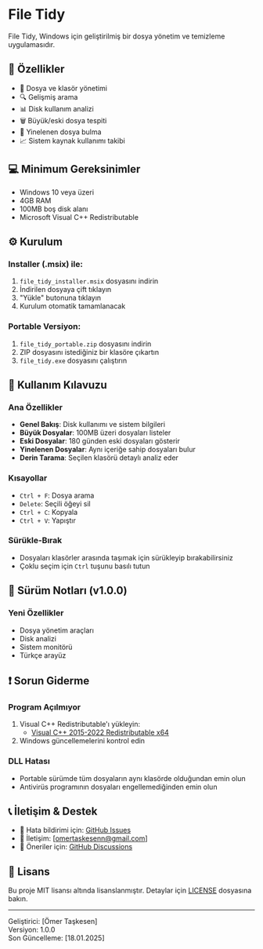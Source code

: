 # File Tidy

File Tidy, Windows için geliştirilmiş bir dosya yönetim ve temizleme uygulamasıdır.

## 🚀 Özellikler

- 📁 Dosya ve klasör yönetimi
- 🔍 Gelişmiş arama
- 📊 Disk kullanım analizi
- 🗑️ Büyük/eski dosya tespiti
- 🔄 Yinelenen dosya bulma
- 📈 Sistem kaynak kullanımı takibi

## 💻 Minimum Gereksinimler

- Windows 10 veya üzeri
- 4GB RAM
- 100MB boş disk alanı
- Microsoft Visual C++ Redistributable 

## ⚙️ Kurulum

### Installer (.msix) ile:
1. `file_tidy_installer.msix` dosyasını indirin
2. İndirilen dosyaya çift tıklayın
3. "Yükle" butonuna tıklayın
4. Kurulum otomatik tamamlanacak

### Portable Versiyon:
1. `file_tidy_portable.zip` dosyasını indirin
2. ZIP dosyasını istediğiniz bir klasöre çıkartın
3. `file_tidy.exe` dosyasını çalıştırın

## 📖 Kullanım Kılavuzu

### Ana Özellikler
- **Genel Bakış**: Disk kullanımı ve sistem bilgileri
- **Büyük Dosyalar**: 100MB üzeri dosyaları listeler
- **Eski Dosyalar**: 180 günden eski dosyaları gösterir
- **Yinelenen Dosyalar**: Aynı içeriğe sahip dosyaları bulur
- **Derin Tarama**: Seçilen klasörü detaylı analiz eder

### Kısayollar
- `Ctrl + F`: Dosya arama
- `Delete`: Seçili öğeyi sil
- `Ctrl + C`: Kopyala
- `Ctrl + V`: Yapıştır

### Sürükle-Bırak
- Dosyaları klasörler arasında taşımak için sürükleyip bırakabilirsiniz
- Çoklu seçim için `Ctrl` tuşunu basılı tutun

## 🔄 Sürüm Notları (v1.0.0)

### Yeni Özellikler
- Dosya yönetim araçları
- Disk analizi
- Sistem monitörü
- Türkçe arayüz

## ❗ Sorun Giderme

### Program Açılmıyor
1. Visual C++ Redistributable'ı yükleyin:
   - [Visual C++ 2015-2022 Redistributable x64](https://aka.ms/vs/17/release/vc_redist.x64.exe)
2. Windows güncellemelerini kontrol edin

### DLL Hatası
- Portable sürümde tüm dosyaların aynı klasörde olduğundan emin olun
- Antivirüs programının dosyaları engellemediğinden emin olun

## 📞 İletişim & Destek

- 🐛 Hata bildirimi için: [GitHub Issues](https://github.com/omertaske/file_tidy/issues)
- 📧 İletişim: [omertaskesenn@gmail.com]
- 💬 Öneriler için: [GitHub Discussions](https://github.com/omertaske/file_tidy/discussions)

## 📄 Lisans

Bu proje MIT lisansı altında lisanslanmıştır. Detaylar için [LICENSE](LICENSE) dosyasına bakın.

---
Geliştirici: [Ömer Taşkesen]  
Versiyon: 1.0.0  
Son Güncelleme: [18.01.2025]
